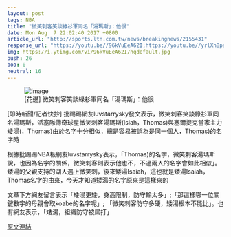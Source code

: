 ```yaml
---
layout: post
tags: NBA
title: "微笑刺客笑談綠衫軍同名「湯瑪斯」：他很"
date: Mon Aug  7 22:02:40 2017 +0800
article_url: "http://sports.ltn.com.tw/news/breakingnews/2155431"
response_url: "https://youtu.be//96kVuEeA62I;https://youtu.be//yrlXh8paBQ"
img: https://i.ytimg.com/vi/96kVuEeA62I/hqdefault.jpg
push: 26
boo: 0
neutral: 16
---
```


<figure>
<img src="https://i.ytimg.com/vi/96kVuEeA62I/hqdefault.jpg" alt="image">
<figcaption>
[花邊] 微笑刺客笑談綠衫軍同名「湯瑪斯」：他很
</figcaption>
</figure>



[即時新聞/記者快抄] 批踢踢網友luvstarrysky發文表示，微笑刺客笑談綠衫軍同名湯瑪斯，活塞隊傳奇球星微笑刺客湯瑪斯(Isiah，Thomas)與塞爾提克當家主力矮湯(，Thomas)由於名字十分相似，總是容易被誤為是同一個人，Thomas)的名字時

根據批踢踢NBA板網友luvstarrysky表示，「Thomas)的名字，微笑刺客湯瑪斯說，也因為名字的關係，微笑刺客則表示他也不，不過兩人的名字會如此相似」。矮湯的父親支持的湖人遇上微笑刺，後來矮湯Isaiah，這也就是矮湯Isaiah，Thomas名字的由來，今天才知道矮湯的名字原來是這樣來的

文章下方網友留言表示「矮湯更矮，身高限制，防守輸太多」;「那這樣哪一位關鍵數字的母親會取koabe的名字呢」; 「微笑刺客防守多硬，矮湯根本不能比」。也有網友表示，「矮湯，組織防守被屌打」

<a href = "https://www.ptt.cc/bbs/NBA/M.1502114564.A.5D4.html">原文連結</a>

